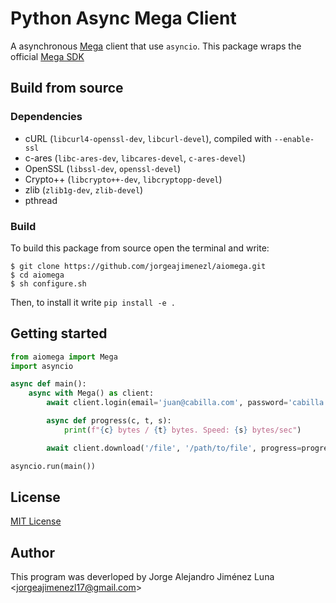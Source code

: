 # Python Async Mega Client
<!-- ![PyPI](https://img.shields.io/pypi/v/aiomega)
![Downloads](https://img.shields.io/pypi/dm/aiomega)
![PyPI - Python Version](https://img.shields.io/pypi/pyversions/aiomega) -->

A asynchronous [Mega](https://mega.nz/) client that use `asyncio`. This package wraps the official [Mega SDK](https://mega.nz/#sdk)

<!-- ## Installation
We periodically publish source code and wheels [on PyPI](https://pypi.python.org/pypi/aiomega).
```bash
$ pip install aiomega
```

For install the most updated version:
```bash
$ git clone https://github.com/jorgeajimenezl/aiomega.git
$ cd aiomega
$ pip install -e .
``` -->
## Build from source
### Dependencies
+ cURL (`libcurl4-openssl-dev`, `libcurl-devel`), compiled with `--enable-ssl`
+ c-ares (`libc-ares-dev`, `libcares-devel`, `c-ares-devel`)
+ OpenSSL (`libssl-dev`, `openssl-devel`)
+ Crypto++ (`libcrypto++-dev`, `libcryptopp-devel`)
+ zlib (`zlib1g-dev`, `zlib-devel`)
+ pthread

### Build
To build this package from source open the terminal and write:

```shell
$ git clone https://github.com/jorgeajimenezl/aiomega.git
$ cd aiomega
$ sh configure.sh
```

Then, to install it write `pip install -e .`

## Getting started
```python
from aiomega import Mega
import asyncio

async def main():
    async with Mega() as client:
        await client.login(email='juan@cabilla.com', password='cabilla')

        async def progress(c, t, s):
            print(f"{c} bytes / {t} bytes. Speed: {s} bytes/sec")

        await client.download('/file', '/path/to/file', progress=progress)

asyncio.run(main())
```

## License
[MIT License](./LICENSE)

## Author
This program was deverloped by Jorge Alejandro Jiménez Luna <<jorgeajimenezl17@gmail.com>>
